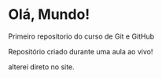 # Olá, Mundo!
 Primeiro repositorio do curso de Git e GitHub

 Repositório criado durante uma aula ao vivo!
 
 alterei direto no site.
